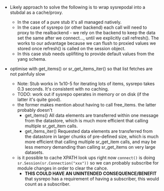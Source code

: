 
 - Likely approach to solve the following is to wrap sysrepodal into a stubdal as a cache/proxy.
   - In the case of a pure stub it's all managed natively.
   - In the case of sysrepo (or other backend) each call will need to proxy to the realbackend - we rely on the backend to keep the data set the same after we connect..., until we explicitly call refresh(). The works to our advantage because we can flush to proxied values we stored once refresh() is called on the session object.
   - In this case stub needs uplifiting to provide default values from the yang schema.



- optimise with get_items() or sr_get_items_iter() so that list fetches are not painfuly slow
  - Note: Stub works in 1x10-5 for iterating lots of items, sysrepo takes 0.3 seconds. It's consistent with no caching.
  - TODO: work out if sysrepo operates in memory or on disk (if the latter it's quite good).
  - the former makes mention about having to call free_items. the latter probably doesn't
    - get_items()
    All data elements are transferred within one message from the datastore, which is much more efficient that calling multiple sr_get_item calls.
    - get_items_iter()
    Requested data elements are transferred from the datastore in larger chunks of pre-defined size, which is much more efficient that calling multiple sr_get_item calls, and may be less memory demanding than calling sr_get_items on very large datasets.
  - is it possible to cache XPATH look ups right now `connect()` is doing `sr.Session(sr.Connection("xxx"))` so we can probably subscribe for module changes in order to clear the cahce.
     - **THIS COULD HAVE AN UNINTENDED CONSEQUENCE/BENEFIT** that sysrepo has a requirement of having a subscriber, this would count as a subscriber.
